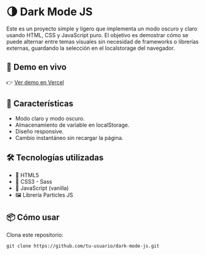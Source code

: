 # 🌗 Dark Mode JS

Este es un proyecto simple y ligero que implementa un modo oscuro y claro usando HTML, CSS y JavaScript puro. El objetivo es demostrar cómo se puede alternar entre temas visuales sin necesidad de frameworks o librerías externas, guardando la selección en el localstorage del navegador.

## 🔗 Demo en vivo
👉 [Ver demo en Vercel](https://dark-mode-js-snowy.vercel.app/)
## 🚀 Características

- Modo claro y modo oscuro.
- Almacenamiento de variable en localStorage.
- Diseño responsive.
- Cambio instantáneo sin recargar la página.

## 🛠️ Tecnologías utilizadas

 - 🧱 HTML5
 - 🎨 CSS3 - Sass
 - 🧠 JavaScript (vanilla)
 - 🖼️ Librería Particles JS

## 📦 Cómo usar

Clona este repositorio:
```
git clone https://github.com/tu-usuario/dark-mode-js.git

```

